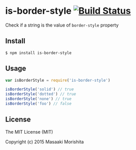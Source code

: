 # is-border-style [![Build Status](https://travis-ci.org/morishitter/is-border-style.svg)](https://travis-ci.org/morishitter/is-border-style)

Check if a string is the value of `border-style` property

## Install

```shell
$ npm install is-border-style
```

## Usage

```js
var isBorderStyle = require('is-border-style')

isBorderStyle('solid') // true
isBorderStyle('dotted') // true
isBorderStyle('none') // true
isBorderStyle('foo') // false
```


## License

The MIT License (MIT)

Copyright (c) 2015 Masaaki Morishita
